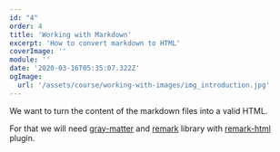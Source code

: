 ```yaml
---
id: "4"
order: 4
title: 'Working with Markdown'
excerpt: 'How to convert markdown to HTML'
coverImage: ''
module: ''
date: '2020-03-16T05:35:07.322Z'
ogImage:
  url: '/assets/course/working-with-images/img_introduction.jpg'
---
```


We want to turn the content of the markdown files into a valid HTML.

For that we will need [gray-matter](https://github.com/jonschlinkert/gray-matter) and [remark](https://remark.js.org/) library with [remark-html](https://github.com/remarkjs/remark-html) plugin.
